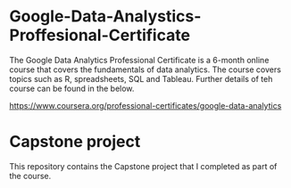# Google-Data-Analystics-Proffesional-Certificate
The Google Data Analytics Professional Certificate is a 6-month online course that covers the fundamentals of data analytics. 
The course covers topics such as R, spreadsheets, SQL and Tableau.
Further details of teh course can be found in the below.

https://www.coursera.org/professional-certificates/google-data-analytics
# Capstone project
This repository contains the Capstone project that I completed as part of the course. 
